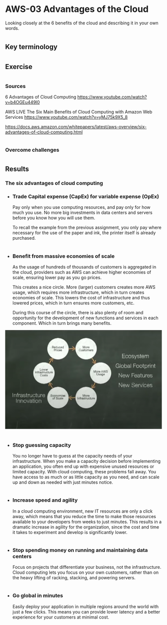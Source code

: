 # AWS-03 Advantages of the Cloud
Looking closely at the 6 benefits of the cloud and describing it in your own words.
#
## Key terminology
#
## Exercise
#
### Sources
6 Advantages of Cloud Computing
https://www.youtube.com/watch?v=b4OGEu449l0

AWS LIVE The Six Main Benefits of Cloud Computing with Amazon Web Services
https://www.youtube.com/watch?v=yMJ75k9X5_8

https://docs.aws.amazon.com/whitepapers/latest/aws-overview/six-advantages-of-cloud-computing.html
#
### Overcome challenges
#
## Results
### The six advantages of cloud computing
- ### Trade Capital expense (CapEx) for variable expense (OpEx)
   Pay only when you use computing resources, and pay only for how much you use. No more big investments in data centers and servers before you know how you will use them.

   To recall the example from the previous assignment, you only pay where necessary for the use of the paper and ink, the printer itself is already purchased.
#
- ### Benefit from massive economies of scale
  As the usage of hundreds of thousands of customers is aggregated in the cloud, providers such as AWS can achieve higher economies of scale, ensuring lower pay as you go prices. 

  This creates a nice circle.
  More (larger) customers creates more AWS usage, which requires more infrastructure, which in turn creates economies of scale. This lowers the cost of infrastructure and thus lowered prices, which in turn ensures more customers, etc. 

  During this course of the circle, there is also plenty of room and opportunity for the development of new functions and services in each component. Which in turn brings many benefits.

![fg](../00_includes/Week_5/CLOUD/AWS-03.png)
  
#
- ### Stop guessing capacity
  You no longer have to guess at the capacity needs of your infrastructure. When you make a capacity decision before implementing an application, you often end up with expensive unused resources or limited capacity. With cloud computing, these problems fall away. You have access to as much or as little capacity as you need, and can scale up and down as needed with just minutes notice.
#
- ### Increase speed and agility
  In a cloud computing environment, new IT resources are only a click away, which means that you reduce the time to make those resources available to your developers from weeks to just minutes. This results in a dramatic increase in agility for the organization, since the cost and time it takes to experiment and develop is significantly lower.
  #
- ### Stop spending money on running and maintaining data centers
  Focus on projects that differentiate your business, not the infrastructure. Cloud computing lets you focus on your own customers, rather than on the heavy lifting of racking, stacking, and powering servers.
#
- ### Go global in minutes
  Easily deploy your application in multiple regions around the world with just a few clicks. This means you can provide lower latency and a better experience for your customers at minimal cost.